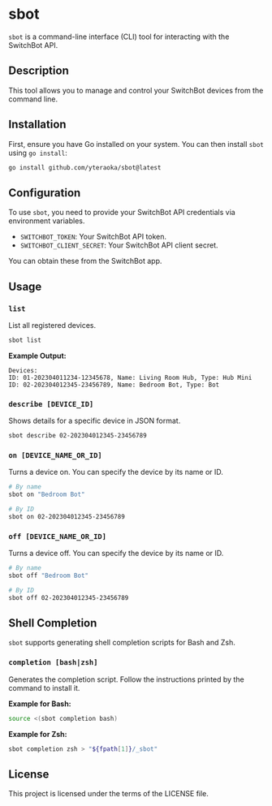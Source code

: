 # sbot

`sbot` is a command-line interface (CLI) tool for interacting with the SwitchBot API.

## Description

This tool allows you to manage and control your SwitchBot devices from the command line.

## Installation

First, ensure you have Go installed on your system. You can then install `sbot` using `go install`:

```bash
go install github.com/yteraoka/sbot@latest
```

## Configuration

To use `sbot`, you need to provide your SwitchBot API credentials via environment variables.

*   `SWITCHBOT_TOKEN`: Your SwitchBot API token.
*   `SWITCHBOT_CLIENT_SECRET`: Your SwitchBot API client secret.

You can obtain these from the SwitchBot app.

## Usage

### `list`

List all registered devices.

```bash
sbot list
```

**Example Output:**

```
Devices:
ID: 01-202304011234-12345678, Name: Living Room Hub, Type: Hub Mini
ID: 02-202304012345-23456789, Name: Bedroom Bot, Type: Bot
```

### `describe [DEVICE_ID]`

Shows details for a specific device in JSON format.

```bash
sbot describe 02-202304012345-23456789
```

### `on [DEVICE_NAME_OR_ID]`

Turns a device on. You can specify the device by its name or ID.

```bash
# By name
sbot on "Bedroom Bot"

# By ID
sbot on 02-202304012345-23456789
```

### `off [DEVICE_NAME_OR_ID]`

Turns a device off. You can specify the device by its name or ID.

```bash
# By name
sbot off "Bedroom Bot"

# By ID
sbot off 02-202304012345-23456789
```

## Shell Completion

`sbot` supports generating shell completion scripts for Bash and Zsh.

### `completion [bash|zsh]`

Generates the completion script. Follow the instructions printed by the command to install it.

**Example for Bash:**

```bash
source <(sbot completion bash)
```

**Example for Zsh:**

```bash
sbot completion zsh > "${fpath[1]}/_sbot"
```

## License

This project is licensed under the terms of the LICENSE file.
